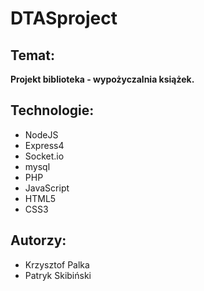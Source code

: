 # DTASproject

## Temat:
**Projekt biblioteka - wypożyczalnia książek.**

## Technologie:
  * NodeJS
  * Express4
  * Socket.io
  * mysql
  * PHP
  * JavaScript
  * HTML5
  * CSS3

## Autorzy:
  * Krzysztof Palka
  * Patryk Skibiński

